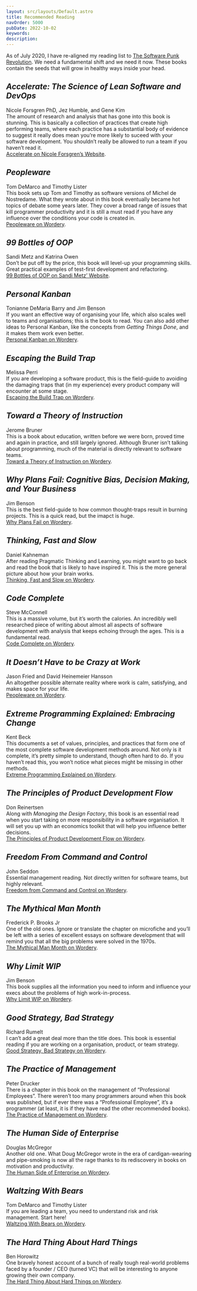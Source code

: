 ```yaml
---
layout: src/layouts/Default.astro
title: Recommended Reading
navOrder: 5000
pubDate: 2022-10-02
keywords: 
description: 
---
```


As of July 2020, I have re-aligned my reading list to [The Software Punk Revolution](/blog/2020/07/the-software-punk-revolution/). We need a fundamental shift and we need it now. These books contain the seeds that will grow in healthy ways inside your head.

<article itemscope="" itemtype="http://schema.org/Book">

## <cite itemprop="name">Accelerate: The Science of Lean Software and DevOps</cite>

<span itemprop="author" itemscope="" itemtype="https://schema.org/Person"><span itemprop="name">Nicole Forsgren PhD</span></span>, <span itemprop="author" itemscope="" itemtype="https://schema.org/Person"><span itemprop="name">Jez Humble</span></span>, and <span itemprop="author" itemscope="" itemtype="https://schema.org/Person"><span itemprop="name">Gene Kim</span></span>  
<span itemprop="description">The amount of research and analysis that has gone into this book is stunning. This is basically a collection of practices that create high performing teams, where each practice has a substantial body of evidence to suggest it really does mean you’re more likely to suceed with your software development. You shouldn’t really be allowed to run a team if you haven’t read it.</span>  
[Accelerate on Nicole Forsgren’s Website](https://nicolefv.com/book/).

</article><article itemscope="" itemtype="http://schema.org/Book">

## <cite itemprop="name">Peopleware</cite>

<span itemprop="author" itemscope="" itemtype="https://schema.org/Person"><span itemprop="name">Tom DeMarco</span></span> and <span itemprop="author" itemscope="" itemtype="https://schema.org/Person"><span itemprop="name">Timothy Lister</span></span>  
<span itemprop="description">This book sets up Tom and Timothy as software versions of Michel de Nostredame. What they wrote about in this book eventually became hot topics of debate some years later. They cover a broad range of issues that kill programmer productivity and it is still a must read if you have any influence over the conditions your code is created in.</span>  
[Peopleware on Wordery](https://wordery.com/peopleware-tom-demarco-9780321934116).

</article><article itemscope="" itemtype="http://schema.org/Book">

## <cite itemprop="name">99 Bottles of OOP</cite>

<span itemprop="author" itemscope="" itemtype="https://schema.org/Person"><span itemprop="name">Sandi Metz</span></span> and <span itemprop="author" itemscope="" itemtype="https://schema.org/Person"><span itemprop="name">Katrina Owen</span></span>  
<span itemprop="description">Don’t be put off by the price, this book will level-up your programming skills. Great practical examples of test-first development and refactoring.</span>  
[99 Bottles of OOP on Sandi Metz’ Website](https://www.sandimetz.com/99bottles/).

</article><article itemscope="" itemtype="http://schema.org/Book">

## <cite itemprop="name">Personal Kanban</cite>

<span itemprop="author" itemscope="" itemtype="https://schema.org/Person"><span itemprop="name">Tonianne DeMaria Barry</span></span> and <span itemprop="author" itemscope="" itemtype="https://schema.org/Person"><span itemprop="name">Jim Benson</span></span>  
<span itemprop="description">If you want an effective way of organising your life, which also scales well to teams and organisations; this is the book to read. You can also add other ideas to Personal Kanban, like the concepts from *Getting Things Done*, and it makes them work even better.</span>  
[Personal Kanban on Wordery](https://wordery.com/personal-kanban-tonianne-demaria-barry-9781453802267).

</article><article itemscope="" itemtype="http://schema.org/Book">

## <cite itemprop="name">Escaping the Build Trap</cite>

<span itemprop="author" itemscope="" itemtype="https://schema.org/Person"><span itemprop="name">Melissa Perri</span></span>  
<span itemprop="description">If you are developing a software product, this is the field-guide to avoiding the damaging traps that (in my experience) every product company will encounter at some stage.</span>  
[Escaping the Build Trap on Wordery](https://wordery.com/escaping-the-build-trap-melissa-perri-9781491973790).

</article><article itemscope="" itemtype="http://schema.org/Book">

## <cite itemprop="name">Toward a Theory of Instruction</cite>

<span itemprop="author" itemscope="" itemtype="https://schema.org/Person"><span itemprop="name">Jerome Bruner</span></span>  
<span itemprop="description">This is a book about education, written before we were born, proved time and again in practice, and still largely ignored. Although Bruner isn’t talking about programming, much of the material is directly relevant to software teams.</span>  
[Toward a Theory of Instruction on Wordery](https://wordery.com/toward-a-theory-of-instruction-jerome-bruner-9780674897014).

</article><article itemscope="" itemtype="http://schema.org/Book">

## <cite itemprop="name">Why Plans Fail: Cognitive Bias, Decision Making, and Your Business</cite>

<span itemprop="author" itemscope="" itemtype="https://schema.org/Person"><span itemprop="name">Jim Benson</span></span>  
<span itemprop="description">This is the best field-guide to how common thought-traps result in burning projects. This is a quick read, but the imapct is huge.</span>  
[Why Plans Fail on Wordery](https://wordery.com/why-plans-fail-jim-benson-9780989081221).

</article><article itemscope="" itemtype="http://schema.org/Book">

## <cite itemprop="name">Thinking, Fast and Slow</cite>

<span itemprop="author" itemscope="" itemtype="https://schema.org/Person"><span itemprop="name">Daniel Kahneman</span></span>  
<span itemprop="description">After reading Pragmatic Thinking and Learning, you might want to go back and read the book that is likely to have inspired it. This is the more general picture about how your brain works.</span>  
[Thinking, Fast and Slow on Wordery](https://wordery.com/thinking-fast-and-slow-daniel-kahneman-9780141033570).

</article><article itemscope="" itemtype="http://schema.org/Book">

## <cite itemprop="name">Code Complete</cite>

<span itemprop="author" itemscope="" itemtype="https://schema.org/Person"><span itemprop="name">Steve McConnell</span></span>  
<span itemprop="description">This is a massive volume, but it’s worth the calories. An incredibly well researched piece of writing about almost all aspects of software development with analysis that keeps echoing through the ages. This is a fundamental read.</span>  
[Code Complete on Wordery](https://wordery.com/code-complete-steve-mcconnell-9780735619678).

</article><article itemscope="" itemtype="http://schema.org/Book">

## <cite itemprop="name">It Doesn’t Have to be Crazy at Work</cite>

<span itemprop="author" itemscope="" itemtype="https://schema.org/Person"><span itemprop="name">Jason Fried</span></span> and <span itemprop="author" itemscope="" itemtype="https://schema.org/Person"><span itemprop="name">David Heinemeier Hansson</span></span>  
<span itemprop="description">An altogether possible alternate reality where work is calm, satisfying, and makes space for your life.</span>  
[Peopleware on Wordery](https://wordery.com/it-doesnt-have-to-be-crazy-at-work-jason-fried-9780008323448).

</article><article itemscope="" itemtype="http://schema.org/Book">

## <cite itemprop="name">Extreme Programming Explained: Embracing Change</cite>

<span itemprop="author" itemscope="" itemtype="https://schema.org/Person"><span itemprop="name">Kent Beck</span></span>  
<span itemprop="description">This documents a set of values, principles, and practices that form one of the most complete software development methods around. Not only is it complete, it’s pretty simple to understand, though often hard to do. If you haven’t read this, you won’t notice what pieces might be missing in other methods.</span>  
[Extreme Programming Explained on Wordery](https://wordery.com/extreme-programming-explained-kent-beck-9780321278654).

</article><article itemscope="" itemtype="http://schema.org/Book">

## <cite itemprop="name">The Principles of Product Development Flow</cite>

<span itemprop="author" itemscope="" itemtype="https://schema.org/Person"><span itemprop="name">Don Reinertsen</span></span>  
<span itemprop="description">Along with *Managing the Design Factory*, this book is an essential read when you start taking on more responsibility in a software organisation. It will set you up with an economics toolkit that will help you influence better decisions.</span>  
[The Principles of Product Development Flow on Wordery](https://wordery.com/the-principles-of-product-development-flow-donald-g-reinertsen-9781935401001).

</article><article itemscope="" itemtype="http://schema.org/Book">

## <cite itemprop="name">Freedom From Command and Control</cite>

<span itemprop="author" itemscope="" itemtype="https://schema.org/Person"><span itemprop="name">John Seddon</span></span>  
<span itemprop="description">Essential management reading. Not directly written for software teams, but highly relevant.</span>  
[Freedom from Command and Control on Wordery](https://wordery.com/freedom-from-command-and-control-john-seddon-9781563273278).

</article><article itemscope="" itemtype="http://schema.org/Book">

## <cite itemprop="name">The Mythical Man Month</cite>

<span itemprop="author" itemscope="" itemtype="https://schema.org/Person"><span itemprop="name">Frederick P. Brooks Jr</span></span>  
<span itemprop="description">One of the old ones. Ignore or translate the chapter on microfiche and you’ll be left with a series of excellent essays on software development that will remind you that all the big problems were solved in the 1970s.</span>  
[The Mythical Man Month on Wordery](https://wordery.com/the-mythical-man-month-frederick-p-brooks-jr-9780201835953).

</article><article itemscope="" itemtype="http://schema.org/Book">

## <cite itemprop="name">Why Limit WIP</cite>

<span itemprop="author" itemscope="" itemtype="https://schema.org/Person"><span itemprop="name">Jim Benson</span></span>  
<span itemprop="description">This book supplies all the information you need to inform and influence your execs about the problems of high work-in-process.</span>  
[Why Limit WIP on Wordery](https://wordery.com/why-limit-wip-jim-benson-9780989081238).

</article><article itemscope="" itemtype="http://schema.org/Book">

## <cite itemprop="name">Good Strategy, Bad Strategy</cite>

<span itemprop="author" itemscope="" itemtype="https://schema.org/Person"><span itemprop="name">Richard Rumelt</span></span>  
<span itemprop="description">I can’t add a great deal more than the title does. This book is essential reading if you are working on a organisation, product, or team strategy.</span>  
[Good Strategy, Bad Strategy on Wordery](https://wordery.com/good-strategybad-strategy-richard-rumelt-9781781256176).

</article><article itemscope="" itemtype="http://schema.org/Book">

## <cite itemprop="name">The Practice of Management</cite>

<span itemprop="author" itemscope="" itemtype="https://schema.org/Person"><span itemprop="name">Peter Drucker</span></span>  
<span itemprop="description">There is a chapter in this book on the management of “Professional Employees”. There weren’t too many programmers around when this book was published, but if ever there was a “Professional Employee”, it’s a programmer (at least, it is if they have read the other recommended books).</span>  
[The Practice of Management on Wordery](https://wordery.com/the-practice-of-management-peter-drucker-9780750685047).

</article><article itemscope="" itemtype="http://schema.org/Book">

## <cite itemprop="name">The Human Side of Enterprise</cite>

<span itemprop="author" itemscope="" itemtype="https://schema.org/Person"><span itemprop="name">Douglas McGregor</span></span>  
<span itemprop="description">Another old one. What Doug McGregor wrote in the era of cardigan-wearing and pipe-smoking is now all the rage thanks to its rediscovery in books on motivation and productivity.</span>  
[The Human Side of Enterprise on Wordery](https://wordery.com/the-human-side-of-enterprise-annotated-edition-douglas-mcgregor-9780071462228).

</article><article itemscope="" itemtype="http://schema.org/Book">

## <cite itemprop="name">Waltzing With Bears</cite>

<span itemprop="author" itemscope="" itemtype="https://schema.org/Person"><span itemprop="name">Tom DeMarco</span></span> and <span itemprop="author" itemscope="" itemtype="https://schema.org/Person"><span itemprop="name">Timothy Lister</span></span>  
<span itemprop="description">If you are leading a team, you need to understand risk and risk management. Start here!</span>  
[Waltzing With Bears on Wordery](https://wordery.com/waltzing-with-bears-tom-demarco-9780932633606).

</article><article itemscope="" itemtype="http://schema.org/Book">

## <cite itemprop="name">The Hard Thing About Hard Things</cite>

<span itemprop="author" itemscope="" itemtype="https://schema.org/Person"><span itemprop="name">Ben Horowitz</span></span>  
<span itemprop="description">One bravely honest account of a bunch of really tough real-world problems faced by a founder / CEO (turned VC) that will be interesting to anyone growing their own company.</span>  
[The Hard Thing About Hard Things on Wordery](https://wordery.com/the-hard-thing-about-hard-things-ben-horowitz-9780062273208).

</article>